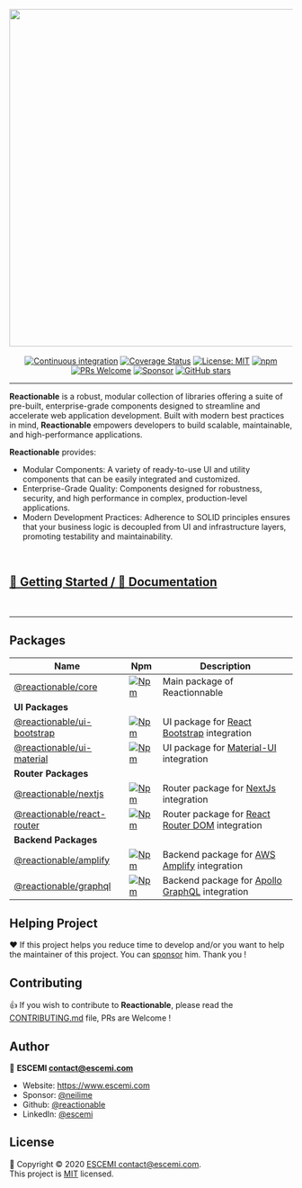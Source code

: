 <p align="center">
  <a href="/" target="_blank"><img src="https://repository-images.githubusercontent.com/215304880/54c18000-3001-11eb-99e6-e7d2ceccde7f" width="600"></a>
  <br/><br/>
  <a href="https://github.com/reactionable/reactionable/actions?query=workflow%3A%22Continuous+Integration%22" target="_blank"><img alt="Continuous integration" src="https://github.com/reactionable/reactionable/workflows/Continuous%20Integration/badge.svg"></a>
  <a href="https://codecov.io/gh/reactionable/reactionable" target="_blank"><img alt="Coverage Status" src="https://codecov.io/gh/reactionable/reactionable/branch/master/graph/badge.svg"></a>
  <a href="https://github.com/reactionable/reactionable/blob/master/LICENSE" target="_blank"><img alt="License: MIT" src="https://img.shields.io/badge/License-MIT-yellow.svg" /></a>
  <a href="https://www.npmjs.com/search?q=%40reactionable" target="_blank"><img alt="npm" src="https://img.shields.io/npm/v/@reactionable/core"></a>
  <a href="CONTRIBUTING.md" target="_blank"><img src="https://img.shields.io/badge/PRs-welcome-brightgreen.svg" alt="PRs Welcome"></a>
  <a href="https://github.com/sponsors/neilime"><img src="https://img.shields.io/badge/%E2%9D%A4-Sponsor-ff69b4" alt="Sponsor"></a>
  <a href="https://github.com/reactionable/reactionable"><img alt="GitHub stars" src="https://img.shields.io/github/stars/reactionable/reactionable?logo=github"></a>
</p>

---

**Reactionable** is a robust, modular collection of libraries offering a suite of pre-built, enterprise-grade components designed to streamline and accelerate web application development.
Built with modern best practices in mind, **Reactionable** empowers developers to build scalable, maintainable, and high-performance applications.

**Reactionable** provides:

- Modular Components: A variety of ready-to-use UI and utility components that can be easily integrated and customized.
- Enterprise-Grade Quality: Components designed for robustness, security, and high performance in complex, production-level applications.
- Modern Development Practices: Adherence to SOLID principles ensures that your business logic is decoupled from UI and infrastructure layers, promoting testability and maintainability.

<br>

## [🚀 Getting Started / 📖 Documentation](https://reactionable.github.io/reactionable)

<br>

---

## Packages

| Name                                                                                                                   | Npm                                                                                                                         | Description                                                                                        |
| ---------------------------------------------------------------------------------------------------------------------- | --------------------------------------------------------------------------------------------------------------------------- | -------------------------------------------------------------------------------------------------- |
| [@reactionable/core](https://reactionable.github.io/reactionable/?path=/story/core-home--presentation)                 | [![Npm](https://img.shields.io/npm/v/@reactionable/core)](https://www.npmjs.com/package/@reactionable/core)                 | Main package of Reactionnable                                                                      |
| **UI Packages**                                                                                                        |                                                                                                                             |                                                                                                    |
| [@reactionable/ui-bootstrap](https://reactionable.github.io/reactionable/?path=/story/ui-bootstrap-home--presentation) | [![Npm](https://img.shields.io/npm/v/@reactionable/ui-bootstrap)](https://www.npmjs.com/package/@reactionable/ui-bootstrap) | UI package for [React Bootstrap](https://react-bootstrap.github.io/) integration                   |
| [@reactionable/ui-material](https://reactionable.github.io/reactionable/?path=/story/ui-material-home--presentation)   | [![Npm](https://img.shields.io/npm/v/@reactionable/ui-material)](https://www.npmjs.com/package/@reactionable/ui-material)   | UI package for [Material-UI](https://material-ui.com/) integration                                 |
| **Router Packages**                                                                                                    |                                                                                                                             |
| [@reactionable/nextjs](https://reactionable.github.io/reactionable/?path=/story/nextjs-home--presentation)             | [![Npm](https://img.shields.io/npm/v/@reactionable/nextjs)](https://www.npmjs.com/package/@reactionable/nextjs)             | Router package for [NextJs](https://nextjs.org/) integration                                       |
| [@reactionable/react-router](https://reactionable.github.io/reactionable/?path=/story/react-router-home--presentation) | [![Npm](https://img.shields.io/npm/v/@reactionable/react-router)](https://www.npmjs.com/package/@reactionable/react-router) | Router package for [React Router DOM](https://reactrouter.com/web/guides/quick-start/) integration |
| **Backend Packages**                                                                                                   |                                                                                                                             |
| [@reactionable/amplify](https://reactionable.github.io/reactionable/?path=/story/amplify-home--presentation)           | [![Npm](https://img.shields.io/npm/v/@reactionable/amplify)](https://www.npmjs.com/package/@reactionable/amplify)           | Backend package for [AWS Amplify](https://docs.amplify.aws/) integration                           |
| [@reactionable/graphql](https://reactionable.github.io/reactionable/?path=/story/graphql-home--presentation)           | [![Npm](https://img.shields.io/npm/v/@reactionable/graphql)](https://www.npmjs.com/package/@reactionable/graphql)           | Backend package for [Apollo GraphQL](https://www.apollographql.com/docs/react/) integration        |

## Helping Project

❤️ If this project helps you reduce time to develop and/or you want to help the maintainer of this project. You can [sponsor](https://github.com/sponsors/neilime) him. Thank you !

## Contributing

👍 If you wish to contribute to **Reactionable**, please read the [CONTRIBUTING.md](CONTRIBUTING.md) file, PRs are Welcome !

## Author

🏢 **ESCEMI <contact@escemi.com>**

- Website: https://www.escemi.com
- Sponsor: [@neilime](https://github.com/sponsors/)
- Github: [@reactionable](https://github.com/reactionable)
- LinkedIn: [@escemi](https://www.linkedin.com/company/escemi)

## License

📝 Copyright © 2020 [ESCEMI <contact@escemi.com>](https://www.escemi.com).<br />
This project is [MIT](https://github.com/reactionable/reactionable/blob/master/LICENSE) licensed.

